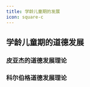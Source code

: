 ```yaml
---
title: 学龄儿童期的发展
icon: square-c
---
```


## 学龄儿童期的道德发展

### 皮亚杰的道德发展理论

<PDF url="pdf/%E7%9A%AE%E4%BA%9A%E6%9D%B0%E9%81%93%E5%BE%B7%E4%B8%89%E9%98%B6%E6%AE%B5.pdf" height="75rem"/>

### 科尔伯格道德发展理论

<PDF url="pdf/%E7%A7%91%E5%B0%94%E4%BC%AF%E6%A0%BC%E9%81%93%E5%BE%B7%E5%8F%91%E5%B1%95%E7%90%86%E8%AE%BA.pdf" height="75rem"/>
